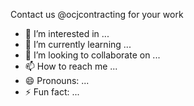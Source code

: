 Contact us @ocjcontracting for your work
- 👀 I’m interested in ...
- 🌱 I’m currently learning ...
- 💞️ I’m looking to collaborate on ...
- 📫 How to reach me ...
- 😄 Pronouns: ...
- ⚡ Fun fact: ...

<!---
ocjcontracting/ocjcontracting is a ✨ special ✨ repository because its `README.md` (this file) appears on your GitHub profile.
You can click the Preview link to take a look at your changes.
--->
